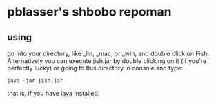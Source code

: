 # pblasser's shbobo repoman

## using
go into your directory, like _lin, _mac, or _win, and 
double click on Fish. Alternatively you can execute jish.jar
by double clicking on it (if you're perfectly lucky) or 
going to this directory in console and type:
```
java -jar jish.jar
```
that is, if you have [java](https://www.java.com/en/download/) installed.
